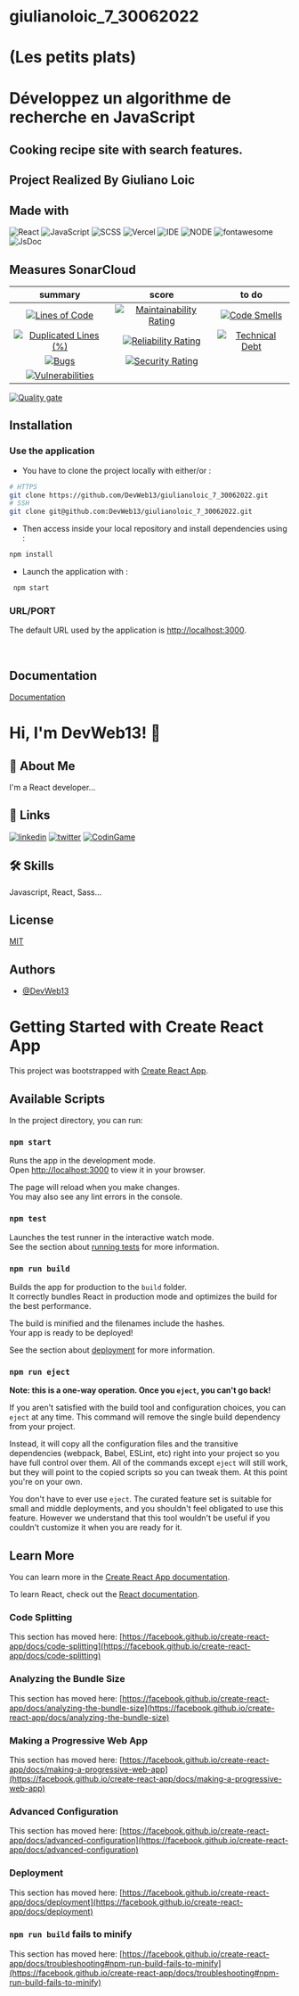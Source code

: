 # giulianoloic_7_30062022

# (Les petits plats)

# Développez un algorithme de recherche en JavaScript

## Cooking recipe site with search features.

## Project Realized By Giuliano Loic

## Made with

![React](https://img.shields.io/badge/Framework-React-green)
![JavaScript](https://img.shields.io/badge/Language-JS-yellow)
![SCSS](https://img.shields.io/badge/Style-SCSS-ff69b4)
![Vercel](https://img.shields.io/badge/Deploy-Vercel-black)
![IDE](https://img.shields.io/badge/IDE-VsCode-blue)
![NODE](https://img.shields.io/badge/Node-v16.13.0-ff69b4)
![fontawesome](https://img.shields.io/badge/Library-fontawesome-blueviolet)
![JsDoc](https://img.shields.io/badge/Library-JsDoc-blueviolet)

## Measures SonarCloud

|                                                                                                             summary                                                                                                              |                                                                                                          score                                                                                                           |                                                                                                     to do                                                                                                     |
| :------------------------------------------------------------------------------------------------------------------------------------------------------------------------------------------------------------------------------: | :----------------------------------------------------------------------------------------------------------------------------------------------------------------------------------------------------------------------: | :-----------------------------------------------------------------------------------------------------------------------------------------------------------------------------------------------------------: |
|              [![Lines of Code](https://sonarcloud.io/api/project_badges/measure?project=DevWeb13_giulianoloic_7_30062022&metric=ncloc)](https://sonarcloud.io/summary/new_code?id=DevWeb13_giulianoloic_7_30062022)              |  [![Maintainability Rating](https://sonarcloud.io/api/project_badges/measure?project=DevWeb13_giulianoloic_7_30062022&metric=sqale_rating)](https://sonarcloud.io/summary/new_code?id=DevWeb13_giulianoloic_7_30062022)  |  [![Code Smells](https://sonarcloud.io/api/project_badges/measure?project=DevWeb13_giulianoloic_7_30062022&metric=code_smells)](https://sonarcloud.io/summary/new_code?id=DevWeb13_giulianoloic_7_30062022)   |
| [![Duplicated Lines (%)](https://sonarcloud.io/api/project_badges/measure?project=DevWeb13_giulianoloic_7_30062022&metric=duplicated_lines_density)](https://sonarcloud.io/summary/new_code?id=DevWeb13_giulianoloic_7_30062022) | [![Reliability Rating](https://sonarcloud.io/api/project_badges/measure?project=DevWeb13_giulianoloic_7_30062022&metric=reliability_rating)](https://sonarcloud.io/summary/new_code?id=DevWeb13_giulianoloic_7_30062022) | [![Technical Debt](https://sonarcloud.io/api/project_badges/measure?project=DevWeb13_giulianoloic_7_30062022&metric=sqale_index)](https://sonarcloud.io/summary/new_code?id=DevWeb13_giulianoloic_7_30062022) |
|                   [![Bugs](https://sonarcloud.io/api/project_badges/measure?project=DevWeb13_giulianoloic_7_30062022&metric=bugs)](https://sonarcloud.io/summary/new_code?id=DevWeb13_giulianoloic_7_30062022)                   |    [![Security Rating](https://sonarcloud.io/api/project_badges/measure?project=DevWeb13_giulianoloic_7_30062022&metric=security_rating)](https://sonarcloud.io/summary/new_code?id=DevWeb13_giulianoloic_7_30062022)    |                                                                                                                                                                                                               |
|        [![Vulnerabilities](https://sonarcloud.io/api/project_badges/measure?project=DevWeb13_giulianoloic_7_30062022&metric=vulnerabilities)](https://sonarcloud.io/summary/new_code?id=DevWeb13_giulianoloic_7_30062022)        |                                                                                                                                                                                                                          |

[![Quality gate](https://sonarcloud.io/api/project_badges/quality_gate?project=DevWeb13_giulianoloic_7_30062022)](https://sonarcloud.io/summary/new_code?id=DevWeb13_giulianoloic_7_30062022)

## Installation

### Use the application

- You have to clone the project locally with either/or :

```bash
# HTTPS
git clone https://github.com/DevWeb13/giulianoloic_7_30062022.git
# SSH
git clone git@github.com:DevWeb13/giulianoloic_7_30062022.git
```

- Then access inside your local repository and install dependencies using :

```bash
npm install
```

- Launch the application with :

```bash
 npm start
```

### URL/PORT

The default URL used by the application is <http://localhost:3000>.

&nbsp;

## Documentation

[Documentation](https://devweb13.github.io/giulianoloic_7_30062022/)

# Hi, I'm DevWeb13! 👋

## 🚀 About Me

I'm a React developer...

## 🔗 Links

[![linkedin](https://img.shields.io/badge/linkedin-0A66C2?style=for-the-badge&logo=linkedin&logoColor=white)](https://www.linkedin.com/in/loic-g-76968b219/)
[![twitter](https://img.shields.io/badge/twitter-1DA1F2?style=for-the-badge&logo=twitter&logoColor=white)](https://twitter.com/DeveloppementW1)
[![CodinGame](https://img.shields.io/static/v1?style=for-the-badge&message=CodinGame&color=222222&logo=CodinGame&logoColor=F2BB13&label=)](https://www.codingame.com/profile/4f9df2adc1f95abbab8380d47656ade10865463)

## 🛠 Skills

Javascript, React, Sass...

## License

[MIT](https://choosealicense.com/licenses/mit/)

## Authors

- [@DevWeb13](https://github.com/DevWeb13)

# Getting Started with Create React App

This project was bootstrapped with [Create React App](https://github.com/facebook/create-react-app).

## Available Scripts

In the project directory, you can run:

### `npm start`

Runs the app in the development mode.\
Open [http://localhost:3000](http://localhost:3000) to view it in your browser.

The page will reload when you make changes.\
You may also see any lint errors in the console.

### `npm test`

Launches the test runner in the interactive watch mode.\
See the section about [running tests](https://facebook.github.io/create-react-app/docs/running-tests) for more information.

### `npm run build`

Builds the app for production to the `build` folder.\
It correctly bundles React in production mode and optimizes the build for the best performance.

The build is minified and the filenames include the hashes.\
Your app is ready to be deployed!

See the section about [deployment](https://facebook.github.io/create-react-app/docs/deployment) for more information.

### `npm run eject`

**Note: this is a one-way operation. Once you `eject`, you can't go back!**

If you aren't satisfied with the build tool and configuration choices, you can `eject` at any time. This command will remove the single build dependency from your project.

Instead, it will copy all the configuration files and the transitive dependencies (webpack, Babel, ESLint, etc) right into your project so you have full control over them. All of the commands except `eject` will still work, but they will point to the copied scripts so you can tweak them. At this point you're on your own.

You don't have to ever use `eject`. The curated feature set is suitable for small and middle deployments, and you shouldn't feel obligated to use this feature. However we understand that this tool wouldn't be useful if you couldn't customize it when you are ready for it.

## Learn More

You can learn more in the [Create React App documentation](https://facebook.github.io/create-react-app/docs/getting-started).

To learn React, check out the [React documentation](https://reactjs.org/).

### Code Splitting

This section has moved here: [https://facebook.github.io/create-react-app/docs/code-splitting](https://facebook.github.io/create-react-app/docs/code-splitting)

### Analyzing the Bundle Size

This section has moved here: [https://facebook.github.io/create-react-app/docs/analyzing-the-bundle-size](https://facebook.github.io/create-react-app/docs/analyzing-the-bundle-size)

### Making a Progressive Web App

This section has moved here: [https://facebook.github.io/create-react-app/docs/making-a-progressive-web-app](https://facebook.github.io/create-react-app/docs/making-a-progressive-web-app)

### Advanced Configuration

This section has moved here: [https://facebook.github.io/create-react-app/docs/advanced-configuration](https://facebook.github.io/create-react-app/docs/advanced-configuration)

### Deployment

This section has moved here: [https://facebook.github.io/create-react-app/docs/deployment](https://facebook.github.io/create-react-app/docs/deployment)

### `npm run build` fails to minify

This section has moved here: [https://facebook.github.io/create-react-app/docs/troubleshooting#npm-run-build-fails-to-minify](https://facebook.github.io/create-react-app/docs/troubleshooting#npm-run-build-fails-to-minify)
